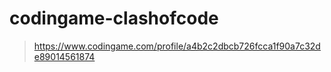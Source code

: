 # codingame-clashofcode

> https://www.codingame.com/profile/a4b2c2dbcb726fcca1f90a7c32de89014561874
